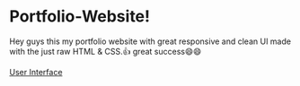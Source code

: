 # Portfolio-Website!
Hey guys this my portfolio website with great responsive and clean UI made with the just raw HTML & CSS.:thumbsup: great success:smile::smile:


[User Interface ](https://user-images.githubusercontent.com/86045021/166488961-7e3fe9de-3be0-49b8-b51b-4c2d102a52f2.JPG)

